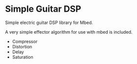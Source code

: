 # Simple Guitar DSP
Simple electric guitar DSP library for Mbed.

A very simple effector algorithm for use with mbed is included.
* Compressor
* Distortion
* Delay
* Saturation
